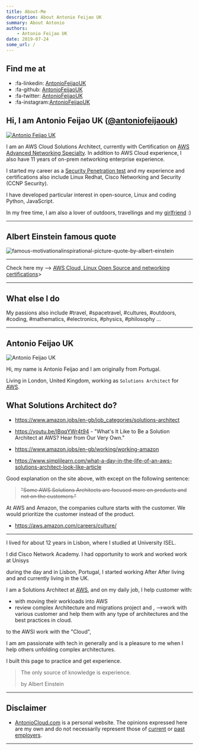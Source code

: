 ```yaml
---
title: About-Me
description: About Antonio Feijao UK
summary: About Antonio 
authors:
    - Antonio Feijao UK
date: 2019-07-24
some_url: /
---
```


## Find me at

- :fa-linkedin: [AntonioFeijaoUK](https://www.linkedin.com/in/antoniofeijaouk/)
- :fa-github:   [AntonioFeijaoUK](https://github.com/antoniofeijaouk/)
- :fa-twitter:  [AntonioFeijaoUK](https://twitter.com/antoniofeijaouk)
- :fa-instagram:[AntonioFeijaoUK](https://www.instagram.com/AntonioFeijaoUK/)


## Hi, I am Antonio Feijao UK ([@antoniofeijaouk][1])

[![Antonio Feijao UK](/img/antonio_feijao_cover_photo.jpg)](/img/antonio_feijao_cover_photo.jpg)

I am an AWS Cloud Solutions Architect, currently with Certification on [AWS Advanced Networking Specialty][2]. 
In addition to AWS Cloud experience, I also have 11 years of on-prem networking enterprise experience.

I started my career as a [Security Penetration test][3]
and my experience and certifications also include Linux Redhat, Cisco Networking and Security (CCNP Security).

I have developed particular interest in open-source, Linux and coding Python, JavaScript.

In my free time, I am also a lover of outdoors, travellings and my [girlfriend](https://www.bakerkat.com) :)


[1]: https://github.com/antoniofeijaouk
[2]: https://www.certmetrics.com/amazon/public/badge.aspx?i=6&t=c&d=2018-11-20&ci=AWS00280650
[3]: https://en.wikipedia.org/wiki/Penetration_test 
[4]: https://www.antoniocloud.com

---

## Albert Einstein famous quote

![famous-motivationalinspirational-picture-quote-by-albert-einstein](/img/370584207-famous-motivationalinspirational-picture-quote-by-albert-einstein-1.jpg)

---

Check here my --> [AWS Cloud, Linux Open Source and networking certifications](/about/certification/ "Antonio Cloud, Antonio Feijao UK's Certifications")>


---

## What else I do

My passions also include #travel, #spacetravel, #cultures, #outdoors, #coding, #mathematics, #electronics, #physics, #philosophy ...

---


## Antonio Feijao UK

![Antonio Feijao UK](../assets/images/Antonio_Feijao_cover_photo.jpg)

Hi, my name is Antonio Feijao and I am originally from Portugal.

Living in London, United Kingdom, working as `Solutions Architect` for [AWS](https://aws.amazon.com).


## What Solutions Architect do?

* <https://www.amazon.jobs/en-gb/job_categories/solutions-architect>

* <https://youtu.be/IBqqYWr4t94> - "What's It Like to Be a Solution Architect at AWS? Hear from Our Very Own."

* <https://www.amazon.jobs/en-gb/working/working-amazon>

* <https://www.simplilearn.com/what-a-day-in-the-life-of-an-aws-solutions-architect-look-like-article>

Good explanation on the site above, with except on the following sentence: 

> <s>"Some AWS Solutions Architects are focused more on products and not on the customers."</s>


At AWS and Amazon, the companies culture starts with the customer. We would prioritize the customer instead of the product. 

* <https://aws.amazon.com/careers/culture/>

---



I lived for about 12 years in Lisbon, where I studied at University ISEL.

I did Cisco Network Academy.
I had opportunity to work and worked  work at Unisys


 during the day and  in Lisbon, Portugal, I started working  After After living and  and currently living in the UK.

I am a Solutions Architect at [AWS](https://aws.amazon.com), and on my daily job, I help customer with:
- with moving their workloads into AWS
- review complex Architecture and migrations project and ,  -->work with various customer and help them with any type of architectures and the best practices in cloud.


 to the AWSI work with the "Cloud",


I am am passionate with tech in generally and is a pleasure to me when I help others unfolding complex architectures.



I built this page to practice and get experience.

> The only source of knowledge is experience.
>
> by Albert Einstein

---

## Disclaimer

- [AntonioCloud.com](https://www.antoniocloud.com) is a personal website.
  The opinions expressed here are my own and do not necessarily represent those of [current](https://aws.amazon.com) or [past employers](https://www.linkedin.com/in/antoniofeijaouk/).

---
